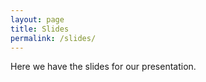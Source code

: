 ```yaml
---
layout: page
title: Slides
permalink: /slides/
---
```


Here we have the slides for our presentation.


